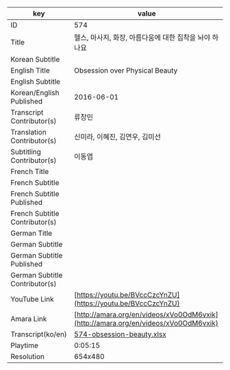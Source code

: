 |  key  |  value  |
|-------|---------|
| ID            | 574 |
| Title         | 헬스, 마사지, 화장, 아름다움에 대한 집착을 놔야 하나요 |
| Korean Subtitle |  |
| English Title | Obsession over Physical Beauty  |
| English Subtitle |  |
| Korean/English Published     | 2016-06-01 |
| Transcript Contributor(s)   | 류창민 |
| Translation Contributor(s)   | 신미라, 이혜진, 김연우, 김미선 |
| Subtitling Contributor(s)   | 이동엽 |
| French Title |  |
| French Subtitle |  |
| French Subtitle Published |  |
| French Subtitle Contributor(s) |  |
| German Title |  |
| German Subtitle |  |
| German Subtitle Published |  |
| German Subtitle Contributor(s) |  |
| YouTube Link  | [https://youtu.be/BVccCzcYnZU](https://youtu.be/BVccCzcYnZU) |
| Amara Link    | [http://amara.org/en/videos/xVo0OdM6vxik](http://amara.org/en/videos/xVo0OdM6vxik) |
| Transcript(ko/en) | [574-obsession-beauty.xlsx](https://github.com/jungtosociety/dharma-qna/raw/master/sub/574/574-obsession-beauty.xlsx) |
| Playtime | 0:05:15 |
| Resolution | 654x480|
